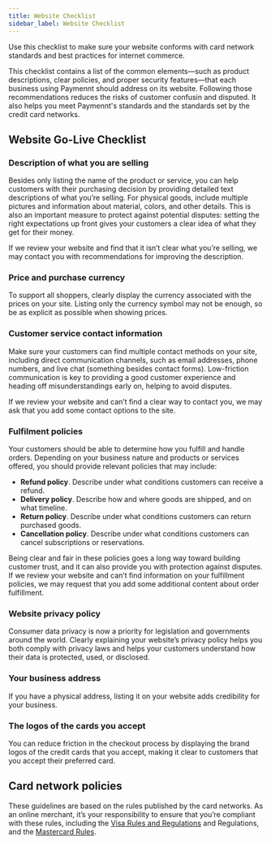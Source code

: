 ```yaml
---
title: Website Checklist
sidebar_label: Website Checklist
---
```


Use this checklist to make sure your website conforms with card network standards and best practices for internet commerce.

This checklist contains a list of the common elements—such as product descriptions, clear policies, and proper security features—that each business using Paymennt should address on its website. Following those recommendations reduces the risks of customer confusin and disputed. It also helps you meet Paymennt's standards and the standards set by the credit card networks.

## Website Go-Live Checklist
### Description of what you are selling
Besides only listing the name of the product or service, you can help customers with their purchasing decision by providing detailed text descriptions of what you’re selling. For physical goods, include multiple pictures and information about material, colors, and other details. This is also an important measure to protect against potential disputes: setting the right expectations up front gives your customers a clear idea of what they get for their money.

If we review your website and find that it isn’t clear what you’re selling, we may contact you with recommendations for improving the description.

### Price and purchase currency
To support all shoppers, clearly display the currency associated with the prices on your site. Listing only the currency symbol may not be enough, so be as explicit as possible when showing prices.

### Customer service contact information
Make sure your customers can find multiple contact methods on your site, including direct communication channels, such as email addresses, phone numbers, and live chat (something besides contact forms). Low-friction communication is key to providing a good customer experience and heading off misunderstandings early on, helping to avoid disputes.

​​If we review your website and can’t find a clear way to contact you, we may ask that you add some contact options to the site.

### Fulfilment policies
Your customers should be able to determine how you fulfill and handle orders. Depending on your business nature and products or services offered, you should provide relevant policies that may include:

- **Refund policy**. Describe under what conditions customers can receive a refund.
- **Delivery policy**. Describe how and where goods are shipped, and on what timeline.
- **Return policy**. Describe under what conditions customers can return purchased goods.
- **Cancellation policy**. Describe under what conditions customers can cancel subscriptions or reservations.

Being clear and fair in these policies goes a long way toward building customer trust, and it can also provide you with protection against disputes. If we review your website and can’t find information on your fulfillment policies, we may request that you add some additional content about order fulfillment.

### Website privacy policy
Consumer data privacy is now a priority for legislation and governments around the world. Clearly explaining your website’s privacy policy helps you both comply with privacy laws and helps your customers understand how their data is protected, used, or disclosed.

### Your business address
If you have a physical address, listing it on your website adds credibility for your business.

### The logos of the cards you accept
You can reduce friction in the checkout process by displaying the brand logos of the credit cards that you accept, making it clear to customers that you accept their preferred card.

## Card network policies
These guidelines are based on the rules published by the card networks. As an online merchant, it’s your responsibility to ensure that you’re compliant with these rules, including the [Visa Rules and Regulations](https://usa.visa.com/dam/VCOM/download/about-visa/visa-rules-public.pdf) and Regulations, and the [Mastercard Rules](https://www.mastercard.us/en-us/business/overview/support/rules.html).
